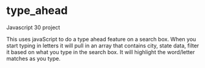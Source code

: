 # type_ahead

Javascript 30 project

This uses javaScript to do a type ahead feature on a search box. When you start typing in letters it will pull in an array that contains city, state data, filter it based on what you type in the search box. It will highlight the word/letter matches as you type.
